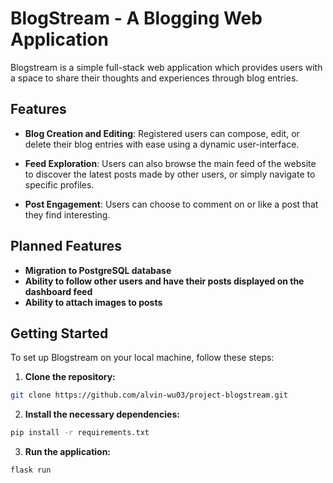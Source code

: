 # BlogStream - A Blogging Web Application

Blogstream is a simple full-stack web application which provides users with a space to share their thoughts and experiences through blog entries.

## Features

- **Blog Creation and Editing**: Registered users can compose, edit, or delete their blog entries with ease using a dynamic user-interface.

- **Feed Exploration**: Users can also browse the main feed of the website to discover the latest posts made by other users, or simply navigate to specific profiles.

- **Post Engagement**: Users can choose to comment on or like a post that they find interesting.

## Planned Features

- **Migration to PostgreSQL database**
- **Ability to follow other users and have their posts displayed on the dashboard feed**
- **Ability to attach images to posts**

## Getting Started

To set up Blogstream on your local machine, follow these steps:

1. **Clone the repository:**
  ```bash
  git clone https://github.com/alvin-wu03/project-blogstream.git
  ```
   
2. **Install the necessary dependencies:**
  ```bash
  pip install -r requirements.txt
  ```

3. **Run the application:**
  ```bash
  flask run
  ```
